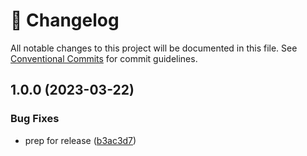 <!-- markdownlint-disable --><!-- textlint-disable -->

# 📓 Changelog

All notable changes to this project will be documented in this file. See
[Conventional Commits](https://conventionalcommits.org) for commit guidelines.

## 1.0.0 (2023-03-22)

### Bug Fixes

- prep for release ([b3ac3d7](https://github.com/sanity-io/sanity-plugin-workspace-home/commit/b3ac3d7ef22fe91c62aaa0d6b2161c4f4fb31e33))
